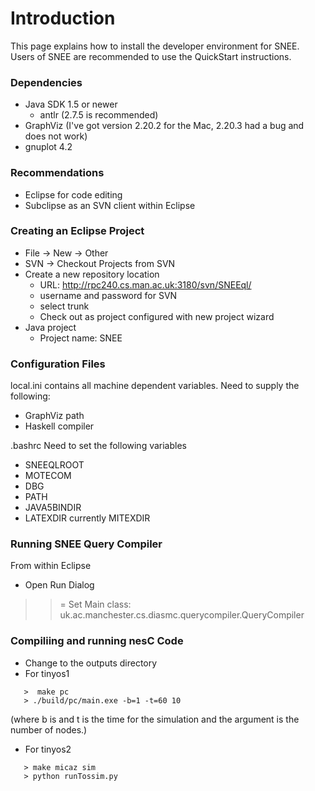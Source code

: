 # Introduction #

This page explains how to install the developer environment for SNEE.  Users of SNEE are recommended to use the QuickStart instructions.

### Dependencies ###


  * Java SDK 1.5 or newer
    * antlr (2.7.5 is recommended)
  * GraphViz (I've got version 2.20.2 for the Mac, 2.20.3 had a bug and does not work)
  * gnuplot 4.2

### Recommendations ###

  * Eclipse for code editing
  * Subclipse as an SVN client within Eclipse


### Creating an Eclipse Project ###

  * File -> New -> Other
  * SVN -> Checkout Projects from SVN
  * Create a new repository location
    * URL: http://rpc240.cs.man.ac.uk:3180/svn/SNEEql/
    * username and password for SVN
    * select trunk
    * Check out as project configured with new project wizard
  * Java project
    * Project name: SNEE


### Configuration Files ###

local.ini contains all machine dependent variables. Need to supply the following:
  * GraphViz path
  * Haskell compiler

.bashrc
Need to set the following variables
  * SNEEQLROOT
  * MOTECOM
  * DBG
  * PATH
  * JAVA5BINDIR
  * LATEXDIR currently MITEXDIR


### Running SNEE Query Compiler ###

From within Eclipse
  * Open Run Dialog
> > = Set Main class: uk.ac.manchester.cs.diasmc.querycompiler.QueryCompiler


### Compiliing and running nesC Code ###

  * Change to the outputs directory
  * For tinyos1

```
   >  make pc
   > ./build/pc/main.exe -b=1 -t=60 10
```
(where b is and t is the time for the simulation and the argument is the number of nodes.)

  * For tinyos2
```
   > make micaz sim
   > python runTossim.py
```